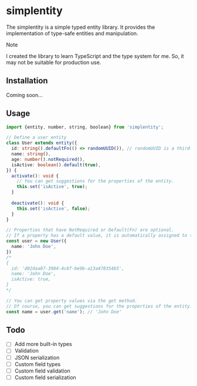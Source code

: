 # simplentity

The simplentity is a simple typed entity library.
It provides the implementation of type-safe entities and manipulation.

> [!NOTE]
> I created the library to learn TypeScript and the type system for me.
> So, it may not be suitable for production use.


## Installation
Coming soon...

## Usage

```typescript
import {entity, number, string, boolean} from 'simplentity';

// Define a user entity
class User extends entity({
  id: string().defaultFn(() => randomUUID()), // randomUUID is a third-party library. Not included.
  name: string(),
  age: number().notRequired(),
  isActive: boolean().default(true),
}) {
  activate(): void {
    // You can get suggestions for the properties of the entity.
    this.set('isActive', true);
  }
  
  deactivate(): void {
    this.set('isActive', false);
  }
}

// Properties that have NotRequired or Default(Fn) are optional.
// If a property has a default value, it is automatically assigned to the property when you create the entity instance.
const user = new User({
  name: 'John Doe',
})
/*
{
  id: 'd02daa87-3984-4c6f-be9b-a13a478354b5',
  name: 'John Doe',
  isActive: true,
}
*/

// You can get property values via the get method.
// Of course, you can get suggestions for the properties of the entity.
const name = user.get('name'); // 'John Doe'
```

## Todo
- [ ] Add more built-in types
- [ ] Validation
- [ ] JSON serialization
- [ ] Custom field types
- [ ] Custom field validation
- [ ] Custom field serialization